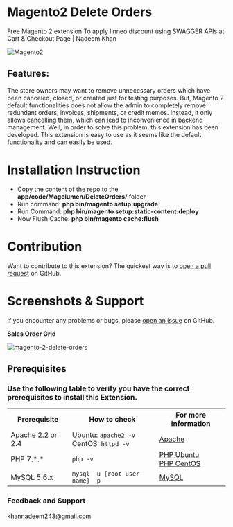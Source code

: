 # Magento2 Delete Orders
Free Magento 2 extension To apply linneo discount using SWAGGER APIs at Cart & Checkout Page | Nadeem Khan

<img src="https://i.ibb.co/brwQ6SD/Magento2.png" alt="Magento2" border="0">

## Features:
The store owners may want to remove unnecessary orders which have been canceled, closed, or created just for testing purposes. But, Magento 2 default functionalities does not allow the admin to completely remove redundant orders, invoices, shipments, or credit memos. Instead, it only allows cancelling them, which can lead to inconvenience in backend management. Well, in order to solve this problem, this extension has been developed. This extension is easy to use as it seems like the default functionality and can easily be used.

# Installation Instruction

* Copy the content of the repo to the <b>app/code/Magelumen/DeleteOrders/</b> folder
* Run command:
<b>php bin/magento setup:upgrade</b>
* Run Command:
<b>php bin/magento setup:static-content:deploy</b>
* Now Flush Cache: <b>php bin/magento cache:flush</b>

# Contribution

Want to contribute to this extension? The quickest way is to <a href="https://help.github.com/articles/about-pull-requests/">open a pull request</a> on GitHub.

# Screenshots & Support

If you encounter any problems or bugs, please <a href="https://github.com/mageprince/magento2-buynow/issues">open an issue</a> on GitHub.

<b>Sales Order Grid</b>

<img src="https://i.ibb.co/r3CpPhg/magento-2-delete-orders.png" alt="magento-2-delete-orders" border="0">

## Prerequisites

### Use the following table to verify you have the correct prerequisites to install this Extension.
<table>
	<tbody>
		<tr>
			<th>Prerequisite</th>
			<th>How to check</th>
			<th>For more information</th>
		</tr>
	<tr>
		<td>Apache 2.2 or 2.4</td>
		<td>Ubuntu: <code>apache2 -v</code><br>
		CentOS: <code>httpd -v</code></td>
		<td><a href="https://devdocs.magento.com/guides/v2.2/install-gde/prereq/apache.html">Apache</a></td>
	</tr>
	<tr>
		<td>PHP 7.*.*</td>
		<td><code>php -v</code></td>
		<td><a href="http://devdocs.magento.com/guides/v2.2/install-gde/prereq/php-ubuntu.html">PHP Ubuntu</a><br><a href="http://devdocs.magento.com/guides/v2.2/install-gde/prereq/php-centos.html">PHP CentOS</a></td>
	</tr>
	<tr><td>MySQL 5.6.x</td>
	<td><code>mysql -u [root user name] -p</code></td>
	<td><a href="http://devdocs.magento.com/guides/v2.2/install-gde/prereq/mysql.html">MySQL</a></td>
	</tr>
</tbody>
</table>

### Feedback and Support 

<a href="mailto:khannadeem243@gmail.com">khannadeem243@gmail.com</a>

